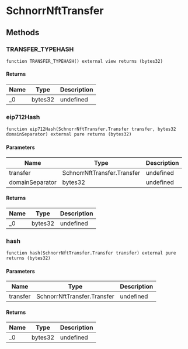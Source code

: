 # SchnorrNftTransfer









## Methods

### TRANSFER_TYPEHASH

```solidity
function TRANSFER_TYPEHASH() external view returns (bytes32)
```






#### Returns

| Name | Type | Description |
|---|---|---|
| _0 | bytes32 | undefined |

### eip712Hash

```solidity
function eip712Hash(SchnorrNftTransfer.Transfer transfer, bytes32 domainSeparator) external pure returns (bytes32)
```





#### Parameters

| Name | Type | Description |
|---|---|---|
| transfer | SchnorrNftTransfer.Transfer | undefined |
| domainSeparator | bytes32 | undefined |

#### Returns

| Name | Type | Description |
|---|---|---|
| _0 | bytes32 | undefined |

### hash

```solidity
function hash(SchnorrNftTransfer.Transfer transfer) external pure returns (bytes32)
```





#### Parameters

| Name | Type | Description |
|---|---|---|
| transfer | SchnorrNftTransfer.Transfer | undefined |

#### Returns

| Name | Type | Description |
|---|---|---|
| _0 | bytes32 | undefined |




